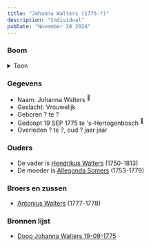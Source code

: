 ```yaml
---
title: "Johanna Walters (1775-?)"
description: "Individual"
pubDate: "November 20 2024"
---
```


### Boom
<details><summary>Toon</summary>

![test](https://www.plantuml.com/plantuml/svg/ZP9HQy8m4CVVyocE-R0deRNMJX7T78eR6nDqZ3r9sjpQq3IHN4Ha-DqNjNF2OFCjtFtlxlVFtIqvRjswKenAgLVSyWfIdfMvDMijxeqo5fpbcdmAjME550YPj9d2unkhbTj2XLMAbeuXScZHkEqAsLdNJ74Y-6G0C39Me5qKCYir4lNx5PTwC828xHYxXjbX5B5ZnTKKjR2oN1EySULRqnLmWeSW2ACkG6CSJUB9o3V-_92en0xwlPIdssLgd5FO6q0hWVbu1c4I1p0yKr6vLch9jLXcrX2bnhDuUHJ2u-iJX3TX1DVKdA9r9aUT6ieAprT3tIc5kT62mznKvqpjbcUQZCRHEFg3gNESaSJH9KYj09xlthqywNhvYQ7Vsw0GKkTUqeMN-yLUqJwGJ88WQDz0GycyS5jKocmypOxLlzPirWfM8_y4waeVsAVY3lkUzcWAhZN_jOIu0wS5_cyyxDRBIE9Bd0yFVjcjFm5_ery0)
</details>

### Gegevens
- Naam: Johanna Walters <sup><a href="../s00250/" style="text-decoration:none" title="Doop Johanna Walters 19-09-1775">:link:</a></sup>
- Geslacht: Vrouwelijk
- Geboren ? te ? 
- Gedoopt 19 SEP 1775 te 's-Hertogenbosch <sup><a href="../s00250/" style="text-decoration:none" title="Doop Johanna Walters 19-09-1775">:link:</a></sup>
- Overleden ? te ?, oud ? jaar jaar 

### Ouders
- De vader is [Hendrikus Walters](../i00139/) (1750-1813)
- De moeder is [Allegonda Somers](../i00142/) (1753-1779)

### Broers en zussen
- [Antonius Walters](../i00163/) (1777-1778)

### Bronnen lijst
- [Doop Johanna Walters 19-09-1775](../s00250/)